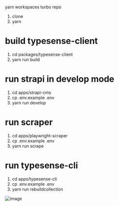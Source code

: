 yarn workspaces turbo repo

1. clone
2. yarn

# build typesense-client

1. cd packages/typesense-client
2. yarn run build

# run strapi in develop mode

1. cd apps/strapi-cms
2. cp .env.example .env
3. yarn run develop

# run scraper

1. cd apps/playwright-scraper
2. cp .env.example .env
3. yarn run scrape

# run typesense-cli

1. cd apps/typesense-cli
2. cp .env.example .env
3. yarn run rebuildcollection

![image](https://github.com/progwise/george-ai/assets/16672443/892a434c-7c93-44f6-a3f7-b8cb5b28d66f)
